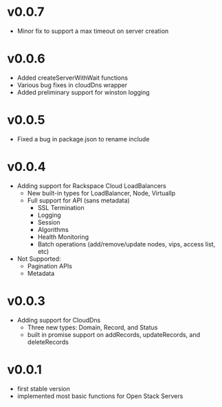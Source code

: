 # v0.0.7 #
- Minor fix to support a max timeout on server creation

# v0.0.6 #
- Added createServerWithWait functions
- Various bug fixes in cloudDns wrapper
- Added preliminary support for winston logging

# v0.0.5 #
- Fixed a bug in package.json to rename include

# v0.0.4 #
- Adding support for Rackspace Cloud LoadBalancers
    - New built-in types for LoadBalancer, Node, VirtualIp
    - Full support for API (sans metadata)
        - SSL Termination
        - Logging
        - Session
        - Algorithms
        - Health Monitoring
        - Batch operations (add/remove/update nodes, vips, access list, etc)
- Not Supported:
    - Pagination APIs
    - Metadata

# v0.0.3 #
- Adding support for CloudDns
    - Three new types: Domain, Record, and Status
    - built in promise support on addRecords, updateRecords, and deleteRecords

# v0.0.1 #
- first stable version
- implemented most basic functions for Open Stack Servers
